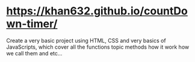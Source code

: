 # https://khan632.github.io/countDown-timer/
Create a very basic project using HTML, CSS and very basics of JavaScripts, which cover all the functions topic methods how it work how we call them and etc...
